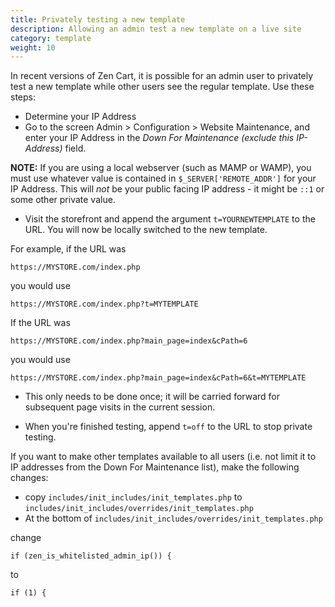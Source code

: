 ```yaml
---
title: Privately testing a new template 
description: Allowing an admin test a new template on a live site 
category: template
weight: 10
---
```


In recent versions of Zen Cart, it is possible for an admin user to privately test a new template while other users see the regular template.  Use these steps: 

-  Determine your IP Address
-  Go to the screen Admin > Configuration > Website Maintenance, and enter your IP Address in the *Down For Maintenance (exclude this IP-Address)* field. 

**NOTE:** If you are using a local webserver (such as MAMP or WAMP), you must use whatever value is contained in `$_SERVER['REMOTE_ADDR']` for your IP Address.  This will *not*  be your public facing IP address - it might be `::1` or some other private value. 

-  Visit the storefront and append the argument `t=YOURNEWTEMPLATE` to the URL.  You will now be locally switched to the new template. 

For example, if the URL was 

```
https://MYSTORE.com/index.php
```

you would use 

```
https://MYSTORE.com/index.php?t=MYTEMPLATE
```

If the URL was 

```
https://MYSTORE.com/index.php?main_page=index&cPath=6
```

you would use 

```
https://MYSTORE.com/index.php?main_page=index&cPath=6&t=MYTEMPLATE 
```

- This only needs to be done once; it will be carried forward for subsequent page visits in the current session. 

- When you're finished testing, append `t=off` to the URL to stop private testing.

If you want to make other templates available to all users (i.e. not limit it to IP addresses from the Down For Maintenance list), make the following changes: 

- copy `includes/init_includes/init_templates.php` to `includes/init_includes/overrides/init_templates.php`
- At the bottom of `includes/init_includes/overrides/init_templates.php`

change 
```
if (zen_is_whitelisted_admin_ip()) {
```
to

```
if (1) {
```
